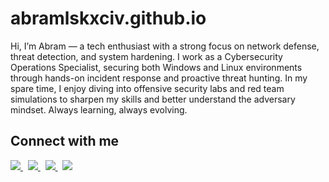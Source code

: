 # abramlskxciv.github.io

Hi, I’m Abram — a tech enthusiast with a strong focus on network defense, threat detection, and system hardening. I work as a Cybersecurity Operations Specialist, securing both Windows and Linux environments through hands-on incident response and proactive threat hunting. In my spare time, I enjoy diving into offensive security labs and red team simulations to sharpen my skills and better understand the adversary mindset.
Always learning, always evolving.


## Connect with me

<a href="https://linkedin.com/in/yourhandle" target="_blank">
  <img src="https://img.shields.io/badge/LinkedIn-blue?style=for-the-badge&logo=linkedin" />
</a>
&nbsp
<a href="https://linkedin.com/in/yourhandle" target="_blank">
  <img src="https://img.shields.io/badge/-blue?style=for-the-badge&logo=Facebook" />
</a>&nbsp
<a href="https://twitter.com/abramlskxciv" target="_blank">
  <img src="https://img.shields.io/badge/-black?style=for-the-badge&logo=X" />
</a>&nbsp
<a href="https://github.com/abramlskxciv" target="_blank">
  <img src="https://img.shields.io/badge/-grey?style=for-the-badge&logo=github" />
</a>
